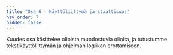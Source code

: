 ```yaml
---
title: "Osa 6 - Käyttöliittymä ja staattisuus"
nav_order: 7
hidden: false
---
```



Kuudes osa käsittelee olioista muodostuvia olioita, ja tutustumme tekstikäyttöliittymän ja ohjelman logiikan erottamiseen.
